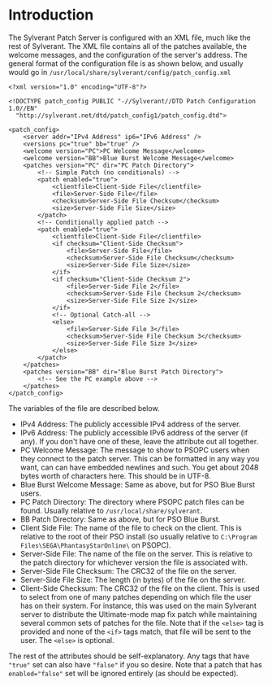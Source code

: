 # Introduction #

The Sylverant Patch Server is configured with an XML file, much like the rest of Sylverant. The XML file contains all of the patches available, the welcome messages, and the configuration of the server's address. The general format of the configuration file is as shown below, and usually would go in `/usr/local/share/sylverant/config/patch_config.xml`

```
<?xml version="1.0" encoding="UTF-8"?>

<!DOCTYPE patch_config PUBLIC "-//Sylverant//DTD Patch Configuration 1.0//EN"
  "http://sylverant.net/dtd/patch_config1/patch_config.dtd">

<patch_config>
    <server addr="IPv4 Address" ip6="IPv6 Address" />
    <versions pc="true" bb="true" />
    <welcome version="PC">PC Welcome Message</welcome>
    <welcome version="BB">Blue Burst Welcome Message</welcome>
    <patches version="PC" dir="PC Patch Directory">
        <!-- Simple Patch (no conditionals) -->
        <patch enabled="true">
            <clientfile>Client-Side File</clientfile>
            <file>Server-Side File</file>
            <checksum>Server-Side File Checksum</checksum>
            <size>Server-Side File Size</size>
        </patch>
        <!-- Conditionally applied patch -->
        <patch enabled="true">
            <clientfile>Client-Side File</clientfile>
            <if checksum="Client-Side Checksum">
                <file>Server-Side File</file>
                <checksum>Server-Side File Checksum</checksum>
                <size>Server-Side File Size</size>
            </if>
            <if checksum="Client-Side Checksum 2">
                <file>Server-Side File 2</file>
                <checksum>Server-Side File Checksum 2</checksum>
                <size>Server-Side File Size 2</size>
            </if>
            <!-- Optional Catch-all -->
            <else>
                <file>Server-Side File 3</file>
                <checksum>Server-Side File Checksum 3</checksum>
                <size>Server-Side File Size 3</size>
            </else>
        </patch>
    </patches>
    <patches version="BB" dir="Blue Burst Patch Directory">
        <!-- See the PC example above -->
    </patches>
</patch_config>
```

The variables of the file are described below.

  * IPv4 Address: The publicly accessible IPv4 address of the server.
  * IPv6 Address: The publicly accessible IPv6 address of the server (if any). If you don't have one of these, leave the attribute out all together.
  * PC Welcome Message: The message to show to PSOPC users when they connect to the patch server. This can be formatted in any way you want, can can have embedded newlines and such. You get about 2048 bytes worth of characters here. This should be in UTF-8.
  * Blue Burst Welcome Message: Same as above, but for PSO Blue Burst users.
  * PC Patch Directory: The directory where PSOPC patch files can be found. Usually relative to `/usr/local/share/sylverant`.
  * BB Patch Directory: Same as above, but for PSO Blue Burst.
  * Client Side File: The name of the file to check on the client. This is relative to the root of their PSO install (so usually relative to `C:\Program Files\SEGA\PhantasyStarOnline\` on PSOPC).
  * Server-Side File: The name of the file on the server. This is relative to the patch directory for whichever version the file is associated with.
  * Server-Side File Checksum: The CRC32 of the file on the server.
  * Server-Side File Size: The length (in bytes) of the file on the server.
  * Client-Side Checksum: The CRC32 of the file on the client. This is used to select from one of many patches depending on which file the user has on their system. For instance, this was used on the main Sylverant server to distribute the Ultimate-mode map fix patch while maintaining several common sets of patches for the file. Note that if the `<else>` tag is provided and none of the `<if>` tags match, that file will be sent to the user. The `<else>` is optional.

The rest of the attributes should be self-explanatory. Any tags that have `"true"` set can also have `"false"` if you so desire. Note that a patch that has `enabled="false"` set will be ignored entirely (as should be expected).